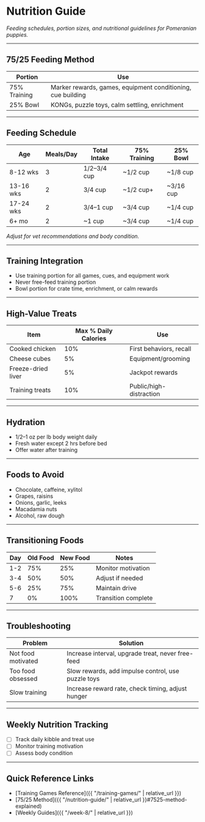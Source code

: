 # Nutrition Guide
*Feeding schedules, portion sizes, and nutritional guidelines for Pomeranian puppies.*

---

## 75/25 Feeding Method
| Portion | Use |
|---------|-----|
| 75% Training | Marker rewards, games, equipment conditioning, cue building |
| 25% Bowl | KONGs, puzzle toys, calm settling, enrichment |

---

## Feeding Schedule
| Age | Meals/Day | Total Intake | 75% Training | 25% Bowl |
|-----|-----------|-------------|--------------|-----------|
| 8-12 wks | 3 | 1/2–3/4 cup | ~1/2 cup | ~1/8 cup |
| 13-16 wks | 2 | 3/4 cup | ~1/2 cup+ | ~3/16 cup |
| 17-24 wks | 2 | 3/4–1 cup | ~3/4 cup | ~1/4 cup |
| 6+ mo | 2 | ~1 cup | ~3/4 cup | ~1/4 cup |

*Adjust for vet recommendations and body condition.*

---

## Training Integration
- Use training portion for all games, cues, and equipment work
- Never free-feed training portion
- Bowl portion for crate time, enrichment, or calm rewards

---

## High-Value Treats
| Item | Max % Daily Calories | Use |
|------|---------------------|-----|
| Cooked chicken | 10% | First behaviors, recall |
| Cheese cubes | 5% | Equipment/grooming |
| Freeze-dried liver | 5% | Jackpot rewards |
| Training treats | 10% | Public/high-distraction |

---

## Hydration
- 1/2–1 oz per lb body weight daily
- Fresh water except 2 hrs before bed
- Offer water after training

---

## Foods to Avoid
- Chocolate, caffeine, xylitol
- Grapes, raisins
- Onions, garlic, leeks
- Macadamia nuts
- Alcohol, raw dough

---

## Transitioning Foods
| Day | Old Food | New Food | Notes |
|-----|----------|----------|-------|
| 1-2 | 75% | 25% | Monitor motivation |
| 3-4 | 50% | 50% | Adjust if needed |
| 5-6 | 25% | 75% | Maintain drive |
| 7 | 0% | 100% | Transition complete |

---

## Troubleshooting
| Problem | Solution |
|---------|----------|
| Not food motivated | Increase interval, upgrade treat, never free-feed |
| Too food obsessed | Slow rewards, add impulse control, use puzzle toys |
| Slow training | Increase reward rate, check timing, adjust hunger |

---

## Weekly Nutrition Tracking
- [ ] Track daily kibble and treat use
- [ ] Monitor training motivation
- [ ] Assess body condition

---

## Quick Reference Links
- [Training Games Reference]({{ "/training-games/" | relative_url }})
- [75/25 Method]({{ "/nutrition-guide/" | relative_url }}#7525-method-explained)
- [Weekly Guides]({{ "/week-8/" | relative_url }}) 
